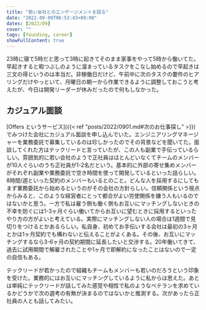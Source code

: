 ```yaml
---
title: "若い会社とのエンゲージメントを図る"
date: "2022-09-09T06:53:43+09:00"
dates: [2022/09]
cover: ""
tags: [founding, career]
showFullContent: true
---
```


23時に寝て5時だと思って3時に起きてそのまま家事をやって5時から働いてた。早起きすると暇つぶしのように溜まっているタスクをこなし始めるので早起きは三文の得というのは本当だ。非稼働日だけど、午前中に次のタスクの要件のヒアリングだけやっといて、月曜日の朝一から作業できるように調整しておこうと考えたが、今日は開発リーダーが休みだったので何もしなかった。

## カジュアル面談

[Offers というサービス]({{< ref "posts/2022/0901.md#次のお仕事探し" >}}) でみつけた会社にカジュアル面談を申し込んでいた。エンジニアリングマネージャーを業務委託で募集しているのは珍しかったのでその背景などを聞いてた。面談してくれた方はテックリードと言っていたが、この人も副業で手伝っているらしい。雰囲気的に若い会社のようで正社員はほとんどいなくてチームのメンバーが10人ぐらいのうち正社員が1-2名だという。基本的に外部の寄せ集めメンバーがそれぞれ副業や業務委託で空き時間を使って開発しているといった話らしい。8時間/週といった契約のメンバーもいるとのこと。どんな人を採用するにしてもまず業務委託から始めるというのがその会社の方針らしい。信頼関係という視点からみると、このような経営者にとって都合がよい労使関係を嫌う人もいるのではないかと思う。一方で私は雇う側も働く側もお互いにマッチングしないときの不幸を防ぐには1-3ヶ月ぐらい働いてからお互いに望むときに採用するといったやり方の方がよいと考えている。実際にマッチングしない人の場合は1週間で見切りをつけるとかあるらしい。私自身、初めてお手伝いする会社は最初の3ヶ月とかは1ヶ月契約でも構わないと伝えることがよくある。その後、お互いにマッチングするなら3-6ヶ月の契約期間に延長したいと交渉する。20年働いてきて、過去に試用期間で解雇されたことや1ヶ月で即解約になったことはないので一定の自信もある。

テックリードが若かったので組織もチームもメンバーも若いのだろうという印象を受けた。業務的にはお互いにマッチングしているように私からは思えた。あとは単純にテックリードが話してみた感覚や相性で私のようなベテランを求めているかどうかで次の選考の有無が決まるのではないかと推測する。次があったら正社員の人とも話してみたい。
